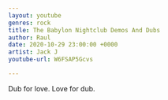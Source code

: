 ```yaml
---
layout: youtube
genres: rock
title: The Babylon Nightclub Demos And Dubs
author: Raul
date: 2020-10-29 23:00:00 +0000
artist: Jack J
youtube-url: W6FSAP5Gcvs

---
```

Dub for love. Love for dub.

